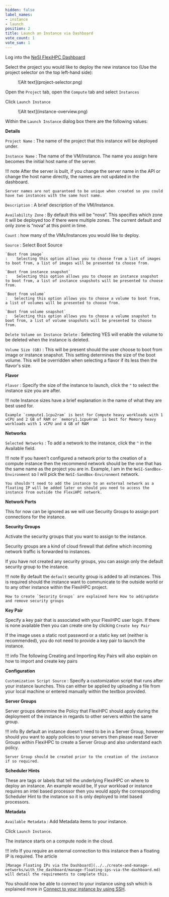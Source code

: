 ```yaml
---
hidden: false
label_names:
- instance
- launch
position: 2
title: Launch an Instance via Dashboard
vote_count: 1
vote_sum: 1
---
```


Log into the [NeSI FlexiHPC Dashboard](https://dashboard.cloud.nesi.org.nz/)

Select the project you would like to deploy the new instance too (Use the project selector on the top left-hand side):

<figure markdown>
  ![Alt text](project-selector.png)
</figure>

Open the `Project` tab, open the `Compute` tab and select `Instances`

Click `Launch Instance`

<figure markdown>
  ![Alt text](instance-overview.png)
</figure>

Within the `Launch Instance` dialog box there are the following values:

**Details**

`Project Name`
:   The name of the project that this instance will be deployed under.

`Instance Name`
:   The name of the VM/Instance. The name you assign here becomes the initial host name of the server.

!!! note
    After the server is built, if you change the server name in the API or change the host name directly, the names are not updated in the dashboard.

    Server names are not guaranteed to be unique when created so you could have two instances with the same host name.

`Description`
:   A brief description of the VM/Instance.

`Availability Zone`
:   By default this will be “nova“. This specifies which zone it will be deployed too if there were multiple zones. The current default and only zone is “nova“ at this point in time.

`Count`
: how many of the VMs/Instances you would like to deploy.

`Source`
:   Select Boot Source

    `Boot from image`
    :    Selecting this option allows you to choose from a list of images to boot from, a list of images will be presented to choose from.

    `Boot from instance snapshot`
    :    Selecting this option allows you to choose an instance snapshot to boot from, a list of instance snapshots will be presented to choose from.

    `Boot from volume`
    :   Selecting this option allows you to choose a volume to boot from, a list of volumes will be presented to choose from.

    `Boot from volume snapshot`
    :   Selecting this option allows you to choose a volume snapshot to boot from, a list of volume snapshots will be presented to choose from.

`Delete Volume on Instance Delete`
:   Selecting YES will enable the volume to be deleted when the instance is deleted.

`Volume Size (GB)`
:   This will be present should the user choose to boot from image or instance snapshot. This setting determines the size of the boot volume. This will be overridden when selecting a flavor if its less then the flavor's size.

**Flavor**

`Flavor`
:   Specify the size of the instance to launch, click the `^` to select the instance size you are after.

!!! note
    Instance sizes have a brief explanation in the name of what they are best used for.

    Example `compute1.1cpu2ram` is best for Compute heavy workloads with 1 vCPU and 2 GB of RAM or `memory1.1cpu4ram` is best for Memory heavy workloads with 1 vCPU and 4 GB of RAM

**Networks**

`Selected Networks`
:   To add a network to the instance, click the `^` in the Available field.

!!! note
    If you haven't configured a network prior to the creation of a compute instance then the recommend network should be the one that has the same name as the project you are in. Example, I am in the `NeSI-SandBox-Environment` so I will pick the `NeSI-SandBox-Environment` network.

    You shouldn't need to add the instance to an external network as a floating IP will be added later on should you need to access the instance from outside the FlexiHPC network.

**Network Ports**

This for now can be ignored as we will use Security Groups to assign port connections for the instance.

**Security Groups**

Activate the security groups that you want to assign to the instance.

Security groups are a kind of cloud firewall that define which incoming network traffic is forwarded to instances.

If you have not created any security groups, you can assign only the default security group to the instance.

!!! note
    By default the `default` security group is added to all instances. This is required should the instance want to communicate to the outside world or to any other instance within the FlexiHPC project.

    How to create `Security Groups` are explained here How to add/update and remove security groups

**Key Pair**

Specify a key pair that is associated with your FlexiHPC user login. If there is none available then you can create one by clicking `Create key Pair`

If the image uses a static root password or a static key set (neither is recommended), you do not need to provide a key pair to launch the instance.

!!! info
    The following Creating and Importing Key Pairs will also explain on how to import and create key pairs

**Configuration**

`Customization Script Source`
:   Specify a customization script that runs after your instance launches. This can either be applied by uploading a file from your local machine or entered manually within the textbox provided.

**Server Groups**

Server groups determine the Policy that FlexiHPC should apply during the deployment of the instance in regards to other servers within the same group.

!!! info
    By default an instance doesn't need to be in a Server Group, however should you want to apply policies to your servers then please read Server Groups within FlexiHPC to create a Server Group and also understand each policy.

    Server Group should be created prior to the creation of the instance if so required.

**Scheduler Hints**

These are tags or labels that tell the underlying FlexiHPC on where to deploy an instance. An example would be, If your workload or instance requires an intel based processor then you would apply the corresponding Scheduler Hint to the instance so it is only deployed to intel based processors.

**Metadata**

`Available Metadata`
:   Add Metadata items to your instance.

Click `Launch Instance`.

The instance starts on a compute node in the cloud.

!!! info
    If you require an external connection to this instance then a floating IP is required. The article

    [Manage Floating IPs via the Dashboard](../../create-and-manage-networks/with_the_dashboard/manage-floating-ips-via-the-dashboard.md) will detail the requirements to complete this.

You should now be able to connect to your instance using ssh which is explained more in [Connect to your instance by using SSH](../connect-to-instance-ssh.md).
